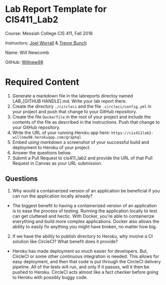 # Lab Report Template for CIS411_Lab2
Course: Messiah College CIS 411, Fall 2018

Instructors: [Joel Worrall](https://github.com/tangollama) & [Trevor Bunch](https://github.com/trevordbunch)

Name: Will Newcomb

GitHub: [Willnew98](https://github.com/Willne98)

# Required Content

1. Generate a markdown file in the labreports directoy named LAB_[GITHUB HANDLE].md. Write your lab report there.
2. Create the directory ```./circleci``` and the file ```.circleci/config.yml``` in your project and push that change to your GitHub repository.
3. Create the file ```Dockerfile``` in the root of your project and include the contents of the file as described in the instructions. Push that change to your GitHub repository.
4. Write the URL of your running Heroku app here: ```https://cis411lab2-willnew98.herokuapp.com/graphql```
5. Embed _using markdown_ a screenshot of your successful build and deployment to Heroku of your project.
6. Answer the questions below.
7. Submit a Pull Request to cis411_lab2 and provide the URL of that Pull Request in Canvas as your URL submission.

## Questions
1. Why would a containerized version of an application be beneficial if you can run the application locally already?
* The biggest benefit to having a containerized version of an application is to ease the process of testing. Running the application locally to test can get cluttered and hectic. With Docker, you're able to containerize everything and build more complex applications. Docker also allows the ability to easily fix anything you might have broken, no matter how big.
2. If we have the ability to publish directory to Heroku, why involve a CI solution like CircleCI? What benefit does it provide?
* Heroku has made deployment so much easier for developers. But, CircleCI or some other continuous integration is needed. This allows for easy deployment, and then that code is put through the CircleCI delivery pipeline. All of the tests will run, and only if it passes, will it then be pushed to Heroku. CircleCI acts almost like a fact checker before going to Heroku with possibly buggy code.
